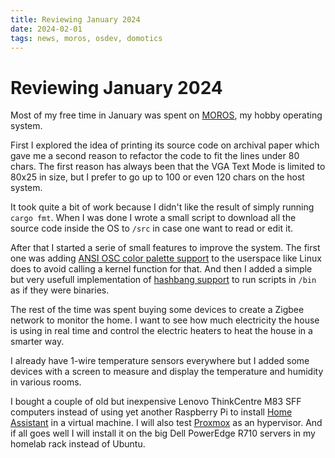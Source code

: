```yaml
---
title: Reviewing January 2024
date: 2024-02-01
tags: news, moros, osdev, domotics
---
```


# Reviewing January 2024

Most of my free time in January was spent on [MOROS][0], my hobby operating
system.

First I explored the idea of printing its source code on archival paper which
gave me a second reason to refactor the code to fit the lines under 80 chars.
The first reason has always been that the VGA Text Mode is limited to 80x25 in
size, but I prefer to go up to 100 or even 120 chars on the host system.

It took quite a bit of work because I didn't like the result of simply running
`cargo fmt`. When I was done I wrote a small script to download all the source
code inside the OS to `/src` in case one want to read or edit it.

After that I started a serie of small features to improve the system. The first
one was adding [ANSI OSC color palette support][1] to the userspace like Linux
does to avoid calling a kernel function for that. And then I added a simple but
very usefull implementation of [hashbang support][2] to run scripts in `/bin`
as if they were binaries.

The rest of the time was spent buying some devices to create a Zigbee network
to monitor the home. I want to see how much electricity the house is using in
real time and control the electric heaters to heat the house in a smarter way.

I already have 1-wire temperature sensors everywhere but I added some devices
with a screen to measure and display the temperature and humidity in various
rooms.

I bought a couple of old but inexpensive Lenovo ThinkCentre M83 SFF computers
instead of using yet another Raspberry Pi to install [Home Assistant][3] in a
virtual machine. I will also test [Proxmox][4] as an hypervisor. And if all
goes well I will install it on the big Dell PowerEdge R710 servers in my
homelab rack instead of Ubuntu.

[0]: http://moros.cc
[1]: https://github.com/vinc/moros/pull/566
[2]: https://github.com/vinc/moros/pull/570
[3]: https://www.home-assistant.io/
[4]: https://www.proxmox.com/en/
